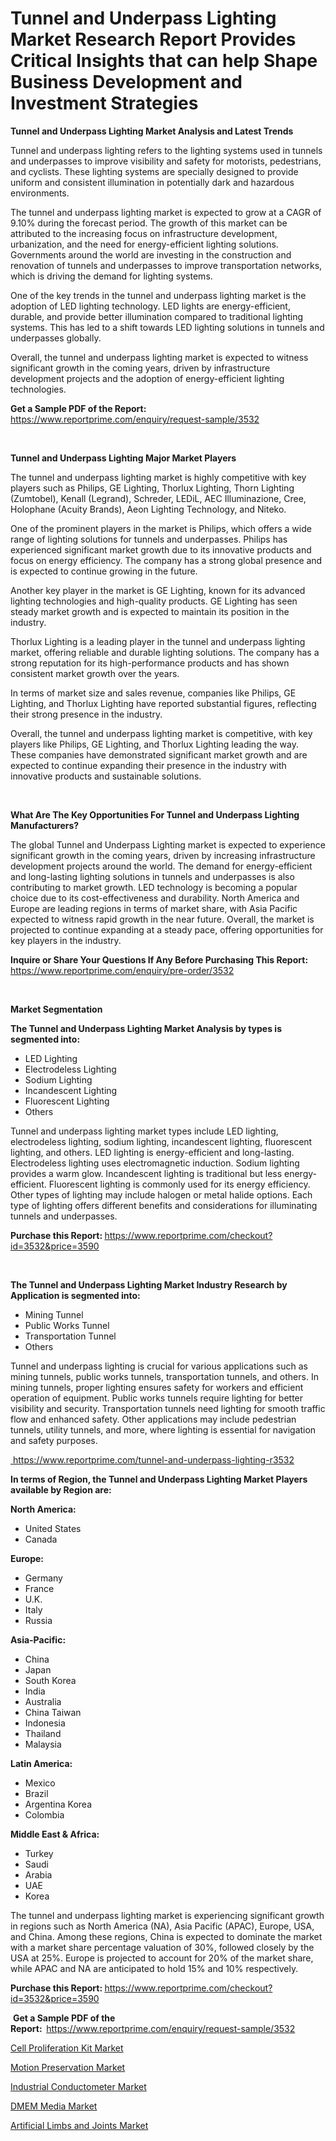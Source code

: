 <p><h1>Tunnel and Underpass Lighting Market Research Report Provides Critical Insights that can help Shape Business Development and Investment Strategies</h1></p><p><strong>Tunnel and Underpass Lighting Market Analysis and Latest Trends</strong></p>
<p><p>Tunnel and underpass lighting refers to the lighting systems used in tunnels and underpasses to improve visibility and safety for motorists, pedestrians, and cyclists. These lighting systems are specially designed to provide uniform and consistent illumination in potentially dark and hazardous environments.</p><p>The tunnel and underpass lighting market is expected to grow at a CAGR of 9.10% during the forecast period. The growth of this market can be attributed to the increasing focus on infrastructure development, urbanization, and the need for energy-efficient lighting solutions. Governments around the world are investing in the construction and renovation of tunnels and underpasses to improve transportation networks, which is driving the demand for lighting systems.</p><p>One of the key trends in the tunnel and underpass lighting market is the adoption of LED lighting technology. LED lights are energy-efficient, durable, and provide better illumination compared to traditional lighting systems. This has led to a shift towards LED lighting solutions in tunnels and underpasses globally.</p><p>Overall, the tunnel and underpass lighting market is expected to witness significant growth in the coming years, driven by infrastructure development projects and the adoption of energy-efficient lighting technologies.</p></p>
<p><strong>Get a Sample PDF of the Report:&nbsp;</strong> <a href="https://www.reportprime.com/enquiry/request-sample/3532">https://www.reportprime.com/enquiry/request-sample/3532</a></p>
<p>&nbsp;</p>
<p><strong>Tunnel and Underpass Lighting Major Market Players</strong></p>
<p><p>The tunnel and underpass lighting market is highly competitive with key players such as Philips, GE Lighting, Thorlux Lighting, Thorn Lighting (Zumtobel), Kenall (Legrand), Schreder, LEDiL, AEC Illuminazione, Cree, Holophane (Acuity Brands), Aeon Lighting Technology, and Niteko.</p><p>One of the prominent players in the market is Philips, which offers a wide range of lighting solutions for tunnels and underpasses. Philips has experienced significant market growth due to its innovative products and focus on energy efficiency. The company has a strong global presence and is expected to continue growing in the future.</p><p>Another key player in the market is GE Lighting, known for its advanced lighting technologies and high-quality products. GE Lighting has seen steady market growth and is expected to maintain its position in the industry.</p><p>Thorlux Lighting is a leading player in the tunnel and underpass lighting market, offering reliable and durable lighting solutions. The company has a strong reputation for its high-performance products and has shown consistent market growth over the years.</p><p>In terms of market size and sales revenue, companies like Philips, GE Lighting, and Thorlux Lighting have reported substantial figures, reflecting their strong presence in the industry.</p><p>Overall, the tunnel and underpass lighting market is competitive, with key players like Philips, GE Lighting, and Thorlux Lighting leading the way. These companies have demonstrated significant market growth and are expected to continue expanding their presence in the industry with innovative products and sustainable solutions.</p></p>
<p>&nbsp;</p>
<p><strong>What Are The Key Opportunities For Tunnel and Underpass Lighting Manufacturers?</strong></p>
<p><p>The global Tunnel and Underpass Lighting market is expected to experience significant growth in the coming years, driven by increasing infrastructure development projects around the world. The demand for energy-efficient and long-lasting lighting solutions in tunnels and underpasses is also contributing to market growth. LED technology is becoming a popular choice due to its cost-effectiveness and durability. North America and Europe are leading regions in terms of market share, with Asia Pacific expected to witness rapid growth in the near future. Overall, the market is projected to continue expanding at a steady pace, offering opportunities for key players in the industry.</p></p>
<p><strong>Inquire or Share Your Questions If Any Before Purchasing This Report:</strong> <a href="https://www.reportprime.com/enquiry/pre-order/3532">https://www.reportprime.com/enquiry/pre-order/3532</a></p>
<p>&nbsp;</p>
<p><strong>Market Segmentation</strong></p>
<p><strong>The Tunnel and Underpass Lighting Market Analysis by types is segmented into:</strong></p>
<p><ul><li>LED Lighting</li><li>Electrodeless Lighting</li><li>Sodium Lighting</li><li>Incandescent Lighting</li><li>Fluorescent Lighting</li><li>Others</li></ul></p>
<p><p>Tunnel and underpass lighting market types include LED lighting, electrodeless lighting, sodium lighting, incandescent lighting, fluorescent lighting, and others. LED lighting is energy-efficient and long-lasting. Electrodeless lighting uses electromagnetic induction. Sodium lighting provides a warm glow. Incandescent lighting is traditional but less energy-efficient. Fluorescent lighting is commonly used for its energy efficiency. Other types of lighting may include halogen or metal halide options. Each type of lighting offers different benefits and considerations for illuminating tunnels and underpasses.</p></p>
<p><strong>Purchase this Report:&nbsp;</strong><a href="https://www.reportprime.com/checkout?id=3532&price=3590">https://www.reportprime.com/checkout?id=3532&price=3590</a></p>
<p>&nbsp;</p>
<p><strong>The Tunnel and Underpass Lighting Market Industry Research by Application is segmented into:</strong></p>
<p><ul><li>Mining Tunnel</li><li>Public Works Tunnel</li><li>Transportation Tunnel</li><li>Others</li></ul></p>
<p><p>Tunnel and underpass lighting is crucial for various applications such as mining tunnels, public works tunnels, transportation tunnels, and others. In mining tunnels, proper lighting ensures safety for workers and efficient operation of equipment. Public works tunnels require lighting for better visibility and security. Transportation tunnels need lighting for smooth traffic flow and enhanced safety. Other applications may include pedestrian tunnels, utility tunnels, and more, where lighting is essential for navigation and safety purposes.</p></p>
<p><a href="https://www.reportprime.com/tunnel-and-underpass-lighting-r3532">&nbsp;https://www.reportprime.com/tunnel-and-underpass-lighting-r3532</a></p>
<p><strong>In terms of Region, the Tunnel and Underpass Lighting Market Players available by Region are:</strong></p>
<p>
    <p> <strong> North America: </strong>
        <ul>
            <li>United States</li>
            <li>Canada</li>
        </ul>
        </p> 
    <p> <strong> Europe: </strong>
        <ul>
            <li>Germany</li>
            <li>France</li>
            <li>U.K.</li>
            <li>Italy</li>
            <li>Russia</li>
        </ul>
        </p> 
    <p> <strong> Asia-Pacific: </strong>
        <ul>
            <li>China</li>
            <li>Japan</li>
            <li>South Korea</li>
            <li>India</li>
            <li>Australia</li>
            <li>China Taiwan</li>
            <li>Indonesia</li>
            <li>Thailand</li>
            <li>Malaysia</li>
        </ul>
        </p> 
    <p> <strong> Latin America: </strong>
        <ul>
            <li>Mexico</li>
            <li>Brazil</li>
            <li>Argentina Korea</li>
            <li>Colombia</li>
        </ul>
        </p> 
    <p> <strong> Middle East & Africa: </strong>
        <ul>
            <li>Turkey</li>
            <li>Saudi</li>
            <li>Arabia</li>
            <li>UAE</li>
            <li>Korea</li>
        </ul>
    </p>
    </p>
<p><p>The tunnel and underpass lighting market is experiencing significant growth in regions such as North America (NA), Asia Pacific (APAC), Europe, USA, and China. Among these regions, China is expected to dominate the market with a market share percentage valuation of 30%, followed closely by the USA at 25%. Europe is projected to account for 20% of the market share, while APAC and NA are anticipated to hold 15% and 10% respectively.</p></p>
<p><strong>Purchase this Report: </strong><a href="https://www.reportprime.com/checkout?id=3532&price=3590">https://www.reportprime.com/checkout?id=3532&price=3590</a></p>
<p>&nbsp;<strong>Get a Sample PDF of the Report:&nbsp;&nbsp;</strong><a href="https://www.reportprime.com/enquiry/request-sample/3532">https://www.reportprime.com/enquiry/request-sample/3532</a></p>
<p><strong></strong></p>
<p><p><a href="https://medium.com/@amyjacobi/cell-proliferation-kit-market-indicators-market-size-regional-breakdown-market-player-analysis-7bdcfb7a6d9c">Cell Proliferation Kit Market</a></p><p><a href="https://medium.com/@scottroberts2661/motion-preservation-market-share-and-new-trends-analysis-by-its-type-application-end-use-and-1ad6926b817f">Motion Preservation Market</a></p><p><a href="https://github.com/IkeSchumm04/Market-Research-Report-List-1/blob/main/industrial-conductometer-market.md">Industrial Conductometer Market</a></p><p><a href="https://medium.com/@clairhane1992/dmem-media-market-growth-outlook-from-2024-to-2031-and-it-is-projecting-at-9-6-6d8889cb600a">DMEM Media Market</a></p><p><a href="https://medium.com/@hassen.nww/artificial-limbs-and-joints-market-growth-market-segmentation-and-regional-analysis-global-59f23d8d030f">Artificial Limbs and Joints Market</a></p></p>